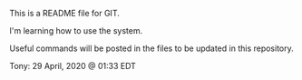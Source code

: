 This is a README file for GIT.

I'm learning how to use the system.

Useful commands will be posted in the files to be updated in this repository.

Tony: 29 April, 2020 @ 01:33 EDT
